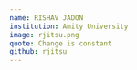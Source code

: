 ```yaml
---
name: RISHAV JADON
institution: Amity University
image: rjitsu.png
quote: Change is constant
github: rjitsu
---
```


